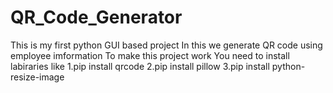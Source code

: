 # QR_Code_Generator
This is my first python GUI based project
In this we generate QR code using employee imformation
To make this project work You need to install labiraries like
  1.pip install qrcode
  2.pip install pillow
  3.pip install python-resize-image
